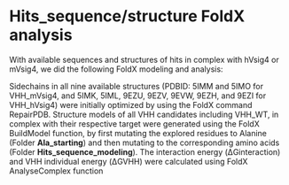 # Hits_sequence/structure FoldX analysis

With available sequences and structures of hits in complex with hVsig4 or mVsig4, we did the following FoldX modeling and analysis:

Sidechains in all nine available structures (PDBID: 5IMM and 5IMO for VHH_mVsig4, and 5IMK, 5IML, 9EZU, 9EZV, 9EVW, 9EZH, and 9EZI for VHH_hVsig4) were initially optimized by using the FoldX command RepairPDB. Structure models of all VHH candidates including VHH_WT, in complex with their respective target were generated using the FoldX BuildModel function, by first mutating the explored residues to Alanine (Folder **Ala_starting**) and then mutating to the corresponding amino acids (Folder **Hits_sequence_modeling**). The interaction energy (ΔGinteraction) and VHH individual energy (ΔGVHH) were calculated using FoldX AnalyseComplex function

